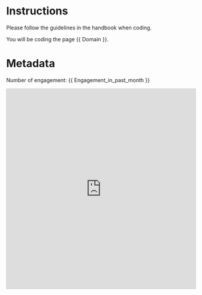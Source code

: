 # Instructions

Please follow the guidelines in the handbook when coding.

You will be coding the page {{ Domain }}.

# Metadata

Number of engagement: {{ Engagement_in_past_month }}

<iframe class="airtable-embed"
    src="https://airtable.com/embed/shra38QF3aALor26z?backgroundColor=blue&prefill_Evidence=Foobar" frameborder="0"
    onmousewheel="" width="100%" height="533" style="background: transparent; border: 1px solid #ccc;"></iframe>
